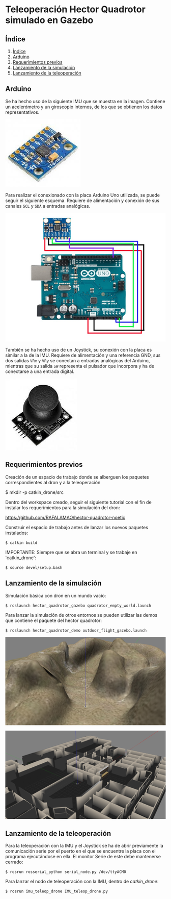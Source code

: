 # Teleoperación Hector Quadrotor simulado en Gazebo 

## Índice
1. [Índice](#índice)
2. [Arduino](#conexión-arduino)
3. [Requerimientos previos](#requerimientos-previos)
4. [Lanzamiento de la simulación](#lanzamiento-de-la-simulación )
5. [Lanzamiento de la teleoperación](#lanzamiento-de-la-teleoperación)

## Arduino

Se ha hecho uso de la siguiente IMU que se muestra en la imagen. Contiene un acelerómetro y un giroscopio internos, de los que se obtienen los datos representativos. 

![MPU-6050 GY-521](https://github.com/paablomrtinez/drone_arduino_teleop/blob/main/Assets/IMU.jpeg)

Para realizar el conexionado con la placa Arduino Uno utilizada, se puede seguir el siguiente esquema. Requiere de alimentación y conexión de sus canales `SCL`  y `SDA` a entradas analógicas.  

![Cableado para la conexión entre la IMU y la placa Arduino UNO](https://github.com/paablomrtinez/drone_arduino_teleop/blob/main/Assets/conexion_IMU_Arduino.jpeg)

También se ha hecho uso de un Joystick, su conexión con la placa es similar a la de la IMU. Requiere de alimentación y una referencia GND, sus dos salidas `VRx` y `VRy` se conectan a entradas analógicas del Arduino, mientras que su salida `SW` representa el pulsador que incorpora y ha de conectarse a una entrada digital. 

![Joystick](https://github.com/paablomrtinez/drone_arduino_teleop/blob/main/Assets/joystick.jpeg)

## Requerimientos previos 

Creación de un espacio de trabajo donde se alberguen los paquetes correspondientes al dron y a la teleoperación

  $ mkdir -p catkin_drone/src
  
Dentro del workspace creado, seguir el siguiente tutorial con el fin de instalar los requerimientos para la simulación del dron:

  https://github.com/RAFALAMAO/hector-quadrotor-noetic
  
Construir el espacio de trabajo antes de lanzar los nuevos paquetes instalados:
	
	$ catkin build 
  
IMPORTANTE: Siempre que se abra un terminal y se trabaje en 'catkin_drone':

	$ source devel/setup.bash
  
## Lanzamiento de la simulación 

Simulación básica con dron en un mundo vacío:

	$ roslaunch hector_quadrotor_gazebo quadrotor_empty_world.launch
	
Para lanzar la simulación de otros entornos se pueden utilizar las demos que contiene el paquete del hector quadrotor:

	$ roslaunch hector_quadrotor_demo outdoor_flight_gazebo.launch
	
![Mundo exterior Gazebo](https://github.com/paablomrtinez/drone_arduino_teleop/blob/main/Assets/Outdoor_gazebo.png)

![Mundo interior Gazebo](https://github.com/paablomrtinez/drone_arduino_teleop/blob/main/Assets/Indoor_gazebo.png)

## Lanzamiento de la teleoperación 

Para la teleoperación con la IMU y el Joystick se ha de abrir previamente la comunicación serie por el puerto en el que se encuentre la placa con el programa ejecutándose en ella. El monitor Serie de este debe mantenerse cerrado: 

	$ rosrun rosserial_python serial_node.py /dev/ttyACM0

Para lanzar el nodo de teleoperación con la IMU, dentro de *catkin_drone*:

	$ rosrun imu_teleop_drone IMU_teleop_drone.py 
  
